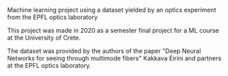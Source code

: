 Machine learning project using a dataset yielded by an optics experiment from the EPFL optics laboratory

This project was made in 2020 as a semester final project for a ML course at the University of Crete.

The dataset was provided by the authors of the paper "Deep Neural Networks for seeing through multimode fibers" Kakkava Eirini and partners at the EPFL optics laboratory.
